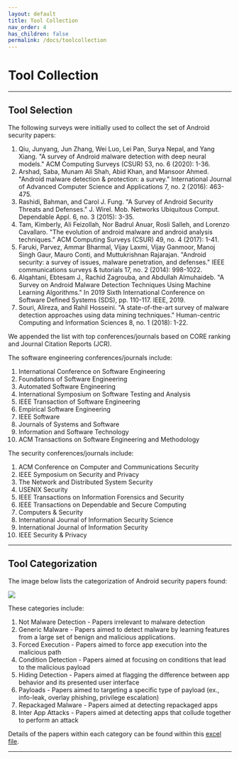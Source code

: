 ```yaml
---
layout: default
title: Tool Collection
nav_order: 4
has_children: false
permalink: /docs/toolcollection
---
```

# Tool Collection
---

## Tool Selection

The following surveys were initially used to collect the set of Android security papers:

1. Qiu, Junyang, Jun Zhang, Wei Luo, Lei Pan, Surya Nepal, and Yang Xiang. "A survey of Android malware detection with deep neural models." ACM Computing Surveys (CSUR) 53, no. 6 (2020): 1-36.
2. Arshad, Saba, Munam Ali Shah, Abid Khan, and Mansoor Ahmed. "Android malware detection & protection: a survey." International Journal of Advanced Computer Science and Applications 7, no. 2 (2016): 463-475.
3. Rashidi, Bahman, and Carol J. Fung. "A Survey of Android Security Threats and Defenses." J. Wirel. Mob. Networks Ubiquitous Comput. Dependable Appl. 6, no. 3 (2015): 3-35.
4. Tam, Kimberly, Ali Feizollah, Nor Badrul Anuar, Rosli Salleh, and Lorenzo Cavallaro. "The evolution of android malware and android analysis techniques." ACM Computing Surveys (CSUR) 49, no. 4 (2017): 1-41.
5. Faruki, Parvez, Ammar Bharmal, Vijay Laxmi, Vijay Ganmoor, Manoj Singh Gaur, Mauro Conti, and Muttukrishnan Rajarajan. "Android security: a survey of issues, malware penetration, and defenses." IEEE communications surveys & tutorials 17, no. 2 (2014): 998-1022.
6. Alqahtani, Ebtesam J., Rachid Zagrouba, and Abdullah Almuhaideb. "A Survey on Android Malware Detection Techniques Using Machine Learning Algorithms." In 2019 Sixth International Conference on Software Defined Systems (SDS), pp. 110-117. IEEE, 2019.
7. Souri, Alireza, and Rahil Hosseini. "A state-of-the-art survey of malware detection approaches using data mining techniques." Human-centric Computing and Information Sciences 8, no. 1 (2018): 1-22.

We appended the list with top conferences/journals based on CORE ranking and Journal Citation Reports (JCR).

The software engineering conferences/journals include:

1. International Conference on Software Engineering
2. Foundations of Software Engineering
3. Automated Software Engineering
4. International Symposium on Software Testing and Analysis
5. IEEE Transaction of Software Engineering
6. Empirical Software Engineering
7. IEEE Software
8. Journals of Systems and Software
9. Information and Software Technology
10. ACM Transactions on Software Engineering and Methodology

The security conferences/journals include:

1. ACM Conference on Computer and Communications Security
2. IEEE Symposium on Security and Privacy
3. The Network and Distributed System Security
4. USENIX Security
5. IEEE Transactions on Information Forensics and Security
6. IEEE Transactions on Dependable and Secure Computing
7. Computers & Security 
8. International Journal of Information Security Science 
9. International Journal of Information Security
10. IEEE Security & Privacy

---

## Tool Categorization

The image below lists the categorization of Android security papers found:

![](../img/tools_mind_map.PNG)

These categories include:

1. Not Malware Detection - Papers irrelevant to malware detection
2. Generic Malware - Papers aimed to detect malware by learning features from a large set of benign and malicious applications.
3. Forced Execution - Papers aimed to force app execution into the malicious path
4. Condition Detection - Papers aimed at focusing on conditions that lead to the malicious payload
5. Hiding Detection - Papers aimed at flagging the difference between app behavior and its presented user interface
6. Payloads - Papers aimed to targeting a specific type of payload (ex., info-leak, overlay phishing, privilege escalation)
7. Repackaged Malware - Papers aimed at detecting repackaged apps
8. Inter App Attacks - Papers aimed at detecting apps that collude together to perform an attack

Details of the papers within each category can be found within this [excel file](../../../assets/data/excelsheets/Tools.xlsx).

---

